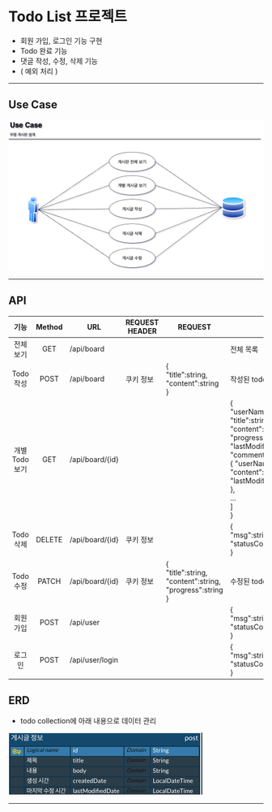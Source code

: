 # Todo List 프로젝트
* 회원 가입, 로그인 기능 구현
* Todo 완료 기능
* 댓글 작성, 수정, 삭제 기능
* ( 예외 처리 )
***


## Use Case
![img](https://github.com/japgo/spring_study/blob/master/AnonymousBoard2/img/%EA%B2%8C%EC%8B%9C%ED%8C%90%20use%20case.drawio.png)
***

## API
|     기능     | Method | URL             | REQUEST HEADER | REQUEST                                                                   | RESPONSE                                                                                                                                                                                                                                                                     | RESPONSE HEADER |
|:----------:|:------:|-----------------|----------------|---------------------------------------------------------------------------|------------------------------------------------------------------------------------------------------------------------------------------------------------------------------------------------------------------------------------------------------------------------------|-----------------|
|   전체 보기    |  GET   | /api/board      |                |                                                                           | 전체 목록                                                                                                                                                                                                                                                                        |                 |
|  Todo 작성   |  POST  | /api/board      | 쿠키 정보          | { <br/> "title":string,<br/> "content":string<br/>}                       | 작성된 todo                                                                                                                                                                                                                                                                     |                 |
| 개별 Todo 보기 |  GET   | /api/board/{id} |                |                                                                           | { <br/> "userName":string, <br/> "title":string, <br/> "content":string, <br/> "progress":string,<br/> "lastModifiedDate":LocalDateTime <br/> "comment": [ <br/> { "userName":string,<br/>"content":string,<br/>"lastModifiedDate":LocalDateTime }, <br/>... <br/> ] <br/> } |                 |
|  Todo 삭제   | DELETE | /api/board/{id} | 쿠키 정보          |                                                                           | { <br/> "msg":string,<br/>"statusCode":int<br/>}                                                                                                                                                                                                                             |                 |
|  Todo 수정   | PATCH  | /api/board/{id} | 쿠키 정보          | { <br/> "title":string,<br/>"content":string,<br/>"progress":string<br/>} | 수정된 todo                                                                                                                                                                                                                                                                     |                 |
|   회원 가입    |  POST  | /api/user       |                |                                                                           | { <br/> "msg":string,<br/>"statusCode":int<br/>}                                                                                                                                                                                                                             |                 |
|    로그인     |  POST  | /api/user/login |                |                                                                           | { <br/>"msg":string,<br/>"statusCode":int<br/>}                                                                                                                                                                                                                              | 쿠키 정보           |


## ERD
* todo collection에 아래 내용으로 데이터 관리

![img](https://github.com/japgo/spring_study/blob/master/AnonymousBoard2/img/%EC%9D%B5%EB%AA%85%20%EA%B2%8C%EC%8B%9C%ED%8C%90.png)
***
